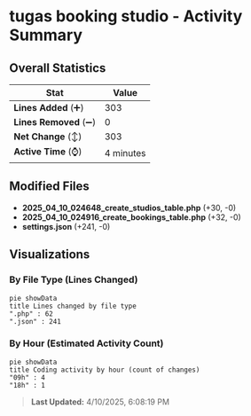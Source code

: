 # tugas booking studio - Activity Summary 

## Overall Statistics

| Stat                   | Value                                                             |
| ---------------------- | ----------------------------------------------------------------- |
| **Lines Added** (➕)   | 303                                          |
| **Lines Removed** (➖) | 0                                        |
| **Net Change** (↕)    | 303                |
| **Active Time** (⌚)   | 4 minutes |


## Modified Files
- **2025_04_10_024648_create_studios_table.php** (+30, -0)
- **2025_04_10_024916_create_bookings_table.php** (+32, -0)
- **settings.json** (+241, -0)

## Visualizations

### By File Type (Lines Changed)

```mermaid
pie showData
title Lines changed by file type
".php" : 62
".json" : 241
```

### By Hour (Estimated Activity Count)

```mermaid
pie showData
title Coding activity by hour (count of changes)
"09h" : 4
"18h" : 1
```


> **Last Updated:** 4/10/2025, 6:08:19 PM